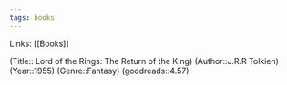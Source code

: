 ```yaml
---
tags: books
---
```

Links: [[Books]]

(Title:: Lord of the Rings: The Return of the King)
(Author::J.R.R Tolkien)
(Year::1955)
(Genre::Fantasy)
(goodreads::4.57)










